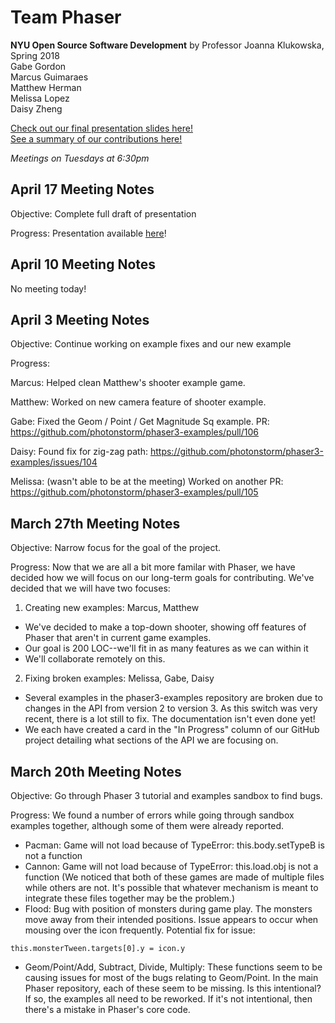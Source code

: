 # Team Phaser
**NYU Open Source Software Development** by Professor Joanna Klukowska, Spring 2018   
Gabe Gordon  
Marcus Guimaraes  
Matthew Herman  
Melissa Lopez  
Daisy Zheng  

[Check out our final presentation slides here!](https://docs.google.com/presentation/d/1RvqHb_Uuuika4nDF1sxnTS19hqrcL5O-_VVcLwX8I2s/edit?usp=sharing)  
[See a summary of our contributions here!](https://github.com/nyu-ossd-s18/phaser-coord/blob/master/summary.md)  

_Meetings on Tuesdays at 6:30pm_

## April 17 Meeting Notes
Objective: Complete full draft of presentation

Progress: Presentation available [here](https://docs.google.com/presentation/d/1RvqHb_Uuuika4nDF1sxnTS19hqrcL5O-_VVcLwX8I2s/edit?usp=sharing)!

## April 10 Meeting Notes
No meeting today! 

## April 3 Meeting Notes
Objective: Continue working on example fixes and our new example

Progress:

Marcus: 
Helped clean Matthew's shooter example game.

Matthew:
Worked on new camera feature of shooter example.

Gabe: Fixed the Geom / Point / Get Magnitude Sq example. PR: https://github.com/photonstorm/phaser3-examples/pull/106

Daisy: Found fix for zig-zag path: https://github.com/photonstorm/phaser3-examples/issues/104

Melissa: (wasn't able to be at the meeting) Worked on another PR: https://github.com/photonstorm/phaser3-examples/pull/105

## March 27th Meeting Notes 
Objective: Narrow focus for the goal of the project.

Progress: Now that we are all a bit more familar with Phaser, we have decided how we will focus on our long-term goals for contributing. We've decided that we will have two focuses:

1. Creating new examples: Marcus, Matthew
- We've decided to make a top-down shooter, showing off features of Phaser that aren't in current game examples.
- Our goal is 200 LOC--we'll fit in as many features as we can within it
- We'll collaborate remotely on this.
2. Fixing broken examples: Melissa, Gabe, Daisy
- Several examples in the phaser3-examples repository are broken due to changes in the API from version 2 to version 3. As this switch was very recent, there is a lot still to fix. The documentation isn't even done yet! 
- We each have created a card in the "In Progress" column of our GitHub project detailing what sections of the API we are focusing on.

## March 20th Meeting Notes  
Objective: Go through Phaser 3 tutorial and examples sandbox to find bugs.

Progress:
We found a number of errors while going through sandbox examples together, although some of them were already reported. 

- Pacman: Game will not load because of TypeError: this.body.setTypeB is not a function
- Cannon: Game will not load because of TypeError: this.load.obj is not a function
(We noticed that both of these games are made of multiple files while others are not. It's possible that whatever mechanism is meant to integrate these files together may be the problem.)
- Flood: Bug with position of monsters during game play. The monsters move away from their intended positions. Issue appears to occur when mousing over the icon frequently.
Potential fix for issue: 
```
this.monsterTween.targets[0].y = icon.y
```
- Geom/Point/Add, Subtract, Divide, Multiply: These functions seem to be causing issues for most of the bugs relating to Geom/Point. In the main Phaser repository, each of these seem to be missing. Is this intentional? If so, the examples all need to be reworked. If it's not intentional, then there's a mistake in Phaser's core code.

